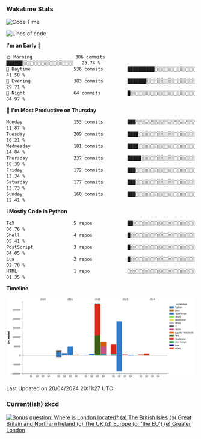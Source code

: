 ### Wakatime Stats
<!--START_SECTION:waka-->
![Code Time](http://img.shields.io/badge/Code%20Time-2%2C493%20hrs%2059%20mins-blue)

![Lines of code](https://img.shields.io/badge/From%20Hello%20World%20I%27ve%20Written-720.7%20thousand%20lines%20of%20code-blue)

**I'm an Early 🐤** 

```text
🌞 Morning                306 commits         ██████░░░░░░░░░░░░░░░░░░░   23.74 % 
🌆 Daytime                536 commits         ██████████░░░░░░░░░░░░░░░   41.58 % 
🌃 Evening                383 commits         ███████░░░░░░░░░░░░░░░░░░   29.71 % 
🌙 Night                  64 commits          █░░░░░░░░░░░░░░░░░░░░░░░░   04.97 % 
```
📅 **I'm Most Productive on Thursday** 

```text
Monday                   153 commits         ███░░░░░░░░░░░░░░░░░░░░░░   11.87 % 
Tuesday                  209 commits         ████░░░░░░░░░░░░░░░░░░░░░   16.21 % 
Wednesday                181 commits         ████░░░░░░░░░░░░░░░░░░░░░   14.04 % 
Thursday                 237 commits         █████░░░░░░░░░░░░░░░░░░░░   18.39 % 
Friday                   172 commits         ███░░░░░░░░░░░░░░░░░░░░░░   13.34 % 
Saturday                 177 commits         ███░░░░░░░░░░░░░░░░░░░░░░   13.73 % 
Sunday                   160 commits         ███░░░░░░░░░░░░░░░░░░░░░░   12.41 % 
```


**I Mostly Code in Python** 

```text
TeX                      5 repos             ██░░░░░░░░░░░░░░░░░░░░░░░   06.76 % 
Shell                    4 repos             █░░░░░░░░░░░░░░░░░░░░░░░░   05.41 % 
PostScript               3 repos             █░░░░░░░░░░░░░░░░░░░░░░░░   04.05 % 
Lua                      2 repos             █░░░░░░░░░░░░░░░░░░░░░░░░   02.70 % 
HTML                     1 repo              ░░░░░░░░░░░░░░░░░░░░░░░░░   01.35 % 
```



**Timeline**

![Lines of Code chart](https://raw.githubusercontent.com/joshuajeschek/joshuajeschek/main/assets/bar_graph.png)


 Last Updated on 20/04/2024 20:11:27 UTC
<!--END_SECTION:waka-->

### Current(ish) xkcd
<a id="xkcd-a" title="Bonus question: Where is London located? (a) The British Isles (b) Great Britain and Northern Ireland (c) The UK (d) Europe (or 'the EU') (e) Greater London" href="https://www.xkcd.com" target="_blank">
        <img align="center" id="xkcd-img" src="https://imgs.xkcd.com/comics/pub_trivia.png" alt="Bonus question: Where is London located? (a) The British Isles (b) Great Britain and Northern Ireland (c) The UK (d) Europe (or 'the EU') (e) Greater London" height=300 />
</a>

